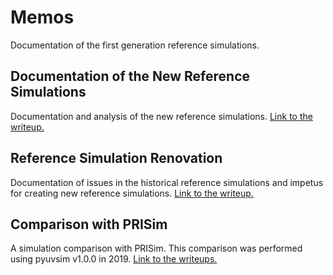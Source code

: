 # Memos

Documentation of the first generation reference simulations.

## Documentation of the New Reference Simulations

Documentation and analysis of the new reference simulations.
[Link to the writeup.](https://github.com/RadioAstronomySoftwareGroup/pyuvsim/tree/main/reference_simulations/first_generation/Memos/new_reference_simulations/documentation_of_new_reference_simulations.pdf)

## Reference Simulation Renovation

Documentation of issues in the historical reference simulations and impetus for creating new
reference simulations.
[Link to the writeup.](https://github.com/RadioAstronomySoftwareGroup/pyuvsim/tree/main/reference_simulations/first_generation/Memos/new_reference_simulations/reference_simulation_renovation.pdf)

## Comparison with PRISim

A simulation comparison with PRISim. This comparison was performed using pyuvsim v1.0.0 in 2019.
[Link to the writeups.](https://github.com/RadioAstronomySoftwareGroup/pyuvsim/tree/main/reference_simulations/first_generation/Memos/comparisons_with_PRISim)
